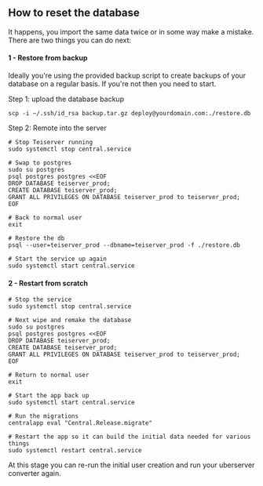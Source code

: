 ## How to reset the database
It happens, you import the same data twice or in some way make a mistake. There are two things you can do next:

#### 1 - Restore from backup
Ideally you're using the provided backup script to create backups of your database on a regular basis. If you're not then you need to start.

Step 1: upload the database backup
```
scp -i ~/.ssh/id_rsa backup.tar.gz deploy@yourdomain.com:./restore.db
```

Step 2: Remote into the server
```
# Stop Teiserver running
sudo systemctl stop central.service

# Swap to postgres
sudo su postgres
psql postgres postgres <<EOF
DROP DATABASE teiserver_prod;
CREATE DATABASE teiserver_prod;
GRANT ALL PRIVILEGES ON DATABASE teiserver_prod to teiserver_prod;
EOF

# Back to normal user
exit

# Restore the db
psql --user=teiserver_prod --dbname=teiserver_prod -f ./restore.db

# Start the service up again
sudo systemctl start central.service
```

#### 2 - Restart from scratch
```
# Stop the service
sudo systemctl stop central.service

# Next wipe and remake the database
sudo su postgres
psql postgres postgres <<EOF
DROP DATABASE teiserver_prod;
CREATE DATABASE teiserver_prod;
GRANT ALL PRIVILEGES ON DATABASE teiserver_prod to teiserver_prod;
EOF

# Return to normal user
exit

# Start the app back up
sudo systemctl start central.service

# Run the migrations
centralapp eval "Central.Release.migrate"

# Restart the app so it can build the initial data needed for various things
sudo systemctl restart central.service
```

At this stage you can re-run the initial user creation and run your uberserver converter again.
